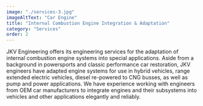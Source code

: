 ```yaml
---
image: "./services-3.jpg"
imageAltText: "Car Engine"
title: "Internal Combustion Engine Integration & Adaptation"
category: "Services"
order: 2
---
```


JKV Engineering offers its engineering services for the adaptation of internal combustion engine systems into special applications. Aside from a background in powersports and classic performance car restoration, JKV engineers have adapted engine systems for use in hybrid vehicles, range extended electric vehicles, diesel re-powered to CNG busses, as well as pump and power applications. We have experience working with engineers from OEM car manufacturers to integrate engines and their subsystems into vehicles and other applications elegantly and reliably. 